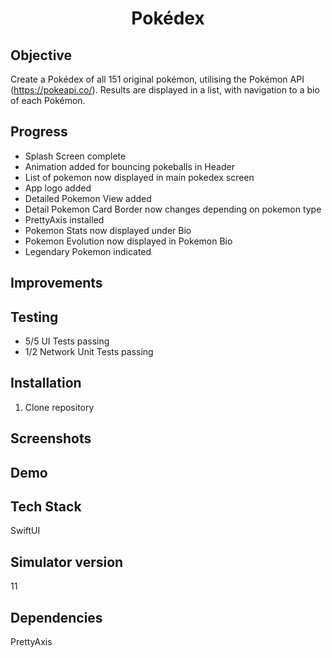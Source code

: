 <h1 align="center">

Pokédex

</h1>

## Objective
Create a Pokédex of all 151 original pokémon, utilising the Pokémon API (https://pokeapi.co/). Results are displayed in a list, with navigation to a bio of each Pokémon.

## Progress
- Splash Screen complete
- Animation added for bouncing pokeballs in Header
- List of pokemon now displayed in main pokedex screen 
- App logo added
- Detailed Pokemon View added
- Detail Pokemon Card Border now changes depending on pokemon type
- PrettyAxis installed
- Pokemon Stats now displayed under Bio
- Pokemon Evolution now displayed in Pokemon Bio
- Legendary Pokemon indicated

## Improvements

## Testing
- 5/5 UI Tests passing
- 1/2 Network Unit Tests passing

## Installation

1. Clone repository

## Screenshots

## Demo

## Tech Stack
SwiftUI

## Simulator version
11

## Dependencies
PrettyAxis
